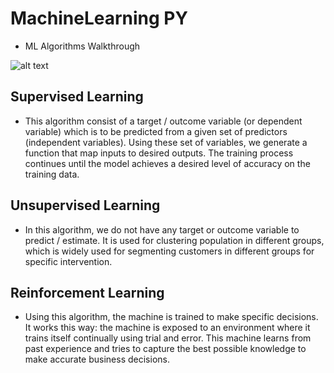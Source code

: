 # MachineLearning PY
 - ML Algorithms Walkthrough
 
 ![alt text](https://drive.google.com/uc?id=1VWWzaIoOMkVO3hymEFsSnpxOfGY9TVuP)


## **Supervised Learning**

- This algorithm consist of a target / outcome variable (or dependent variable) which is to be predicted from a given set of predictors (independent variables). Using these set of variables, we generate a function that map inputs to desired outputs. The training process continues until the model achieves a desired level of accuracy on the training data. 

## **Unsupervised Learning**

- In this algorithm, we do not have any target or outcome variable to predict / estimate. It is used for clustering population in different groups, which is widely used for segmenting customers in different groups for specific intervention.

## **Reinforcement Learning**

- Using this algorithm, the machine is trained to make specific decisions. It works this way: the machine is exposed to an environment where it trains itself continually using trial and error. This machine learns from past experience and tries to capture the best possible knowledge to make accurate business decisions. 